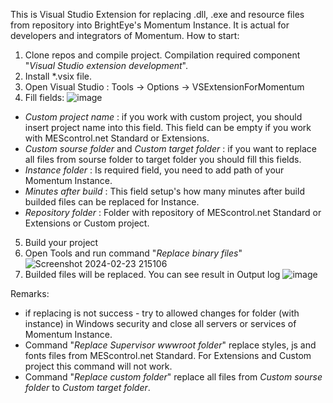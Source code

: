 This is Visual Studio Extension for replacing .dll, .exe and resource files from repository into BrightEye's Momentum Instance. It is actual for developers and integrators of Momentum. 
How to start:
1. Clone repos and compile project. Compilation required component "_Visual Studio extension development_".
2. Install *.vsix file.
3. Open Visual Studio : Tools -> Options -> VSExtensionForMomentum
4. Fill fields:
![image](https://github.com/AndrewLityagin/VSExtensionForMomentum/assets/99161672/21389669-c3c8-47f4-ab29-1212fadc193e)
- _Custom project name_ : if you work with custom project, you should insert project name into this field. This field can be empty if you work with MEScontrol.net Standard or Extensions.
- _Custom sourse folder_ and _Custom target folder_ : if you want to replace all files from sourse folder to target folder you should fill this fields.
- _Instance folder_ : Is required field, you need to add path of your Momentum Instance.
- _Minutes after build_ : This field setup's how many minutes after build builded files can be replaced for Instance.
- _Repository folder_ : Folder with repository of MEScontrol.net Standard or Extensions or Custom project.
5. Build your project
6. Open Tools and run command "_Replace binary files_"
![Screenshot 2024-02-23 215106](https://github.com/AndrewLityagin/VSExtensionForMomentum/assets/99161672/3072d560-6278-4d76-8403-603ac69bdc98)
7. Builded files will be replaced. You can see result in Output log 
![image](https://github.com/AndrewLityagin/VSExtensionForMomentum/assets/99161672/8c4cea89-ca3a-4b0d-929a-61c1e3759bab)

Remarks: 
- if replacing is not success - try to allowed changes for folder (with instance) in Windows security and close all servers or services of Momentum Instance.
- Command "_Replace Supervisor wwwroot folder_" replace styles, js  and fonts files from MEScontrol.net Standard. For Extensions and Custom project this command will not work.
- Command "_Replace custom folder_" replace all files from _Custom sourse folder_ to _Custom target folder_.
